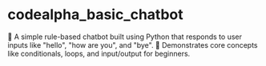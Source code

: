 # codealpha_basic_chatbot
🤖 A simple rule-based chatbot built using Python that responds to user inputs like "hello", "how are you", and "bye". 💬 Demonstrates core concepts like conditionals, loops, and input/output for beginners.
